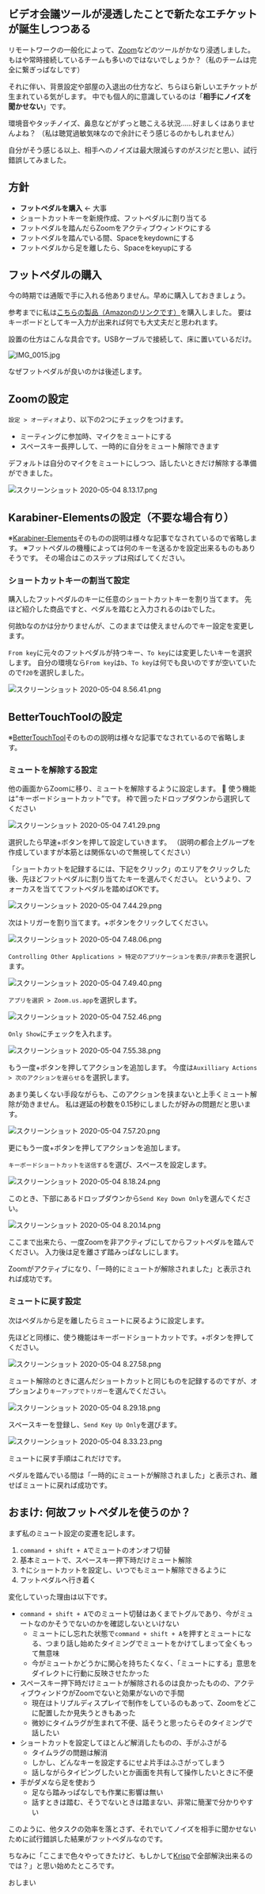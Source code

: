 <!--
title:   ZoomのTips: フットペダルで効率良く自分のミュートのオンオフを切り替える
tags:    BetterTouchTool,Karabiner,karabiner-Elements,zoom
id:      d175f074b5d9677375d8
private: false
-->
## ビデオ会議ツールが浸透したことで新たなエチケットが誕生しつつある

リモートワークの一般化によって、[Zoom](https://zoom.us)などのツールがかなり浸透しました。
もはや常時接続しているチームも多いのではないでしょうか？（私のチームは完全に繋ぎっぱなしです）

それに伴い、背景設定や部屋の入退出の仕方など、ちらほら新しいエチケットが生まれている気がします。
中でも個人的に意識しているのは「**相手にノイズを聞かせない**」です。

環境音やタッチノイズ、鼻息などがずっと聴こえる状況……好ましくはありませんよね？
（私は聴覚過敏気味なので余計にそう感じるのかもしれません）

自分がそう感じる以上、相手へのノイズは最大限減らすのがスジだと思い、試行錯誤してみました。

## 方針

- **フットペダルを購入** <- 大事
- ショートカットキーを新規作成、フットペダルに割り当てる
- フットペダルを踏んだらZoomをアクティブウィンドウにする
- フットペダルを踏んでいる間、Spaceをkeydownにする
- フットペダルから足を離したら、Spaceをkeyupにする

## フットペダルの購入

今の時期では通販で手に入れる他ありません。早めに購入しておきましょう。

参考までに私は[こちらの製品（Amazonのリンクです）](https://www.amazon.co.jp/dp/B07T2R2CXW)を購入しました。
要はキーボードとしてキー入力が出来れば何でも大丈夫だと思われます。

設置の仕方はこんな具合です。USBケーブルで接続して、床に置いているだけ。

![IMG_0015.jpg](https://qiita-image-store.s3.ap-northeast-1.amazonaws.com/0/214677/e37a7910-2a26-21ef-febf-8bb58067deb8.jpeg)


なぜフットペダルが良いのかは後述します。

## Zoomの設定

`設定 > オーディオ`より、以下の2つにチェックをつけます。

- ミーティングに参加時、マイクをミュートにする
- スペースキー長押しして、一時的に自分をミュート解除できます

デフォルトは自分のマイクをミュートにしつつ、話したいときだけ解除する準備ができました。

![スクリーンショット 2020-05-04 8.13.17.png](https://qiita-image-store.s3.ap-northeast-1.amazonaws.com/0/214677/73145f10-a5e1-2474-097c-f050a6f88ffa.png)

## Karabiner-Elementsの設定（不要な場合有り）

※[Karabiner-Elements](https://karabiner-elements.pqrs.org/)そのものの説明は様々な記事でなされているので省略します。
※フットペダルの機種によっては何のキーを送るかを設定出来るものもありそうです。
その場合はこのステップは飛ばしてください。

### ショートカットキーの割当て設定

購入したフットペダルのキーに任意のショートカットキーを割り当てます。
先ほど紹介した商品ですと、ペダルを踏むと入力されるのは`b`でした。

何故bなのかは分かりませんが、このままでは使えませんのでキー設定を変更します。

`From key`に元々のフットペダルが持つキー、`To key`には変更したいキーを選択します。
自分の環境なら`From key`は`b`、`To key`は何でも良いのですが空いていたので`f20`を選択しました。

![スクリーンショット 2020-05-04 8.56.41.png](https://qiita-image-store.s3.ap-northeast-1.amazonaws.com/0/214677/15d25b18-2d3f-6563-8b54-03686379c2b0.png)

## BetterTouchToolの設定

※[BetterTouchTool](https://folivora.ai/)そのものの説明は様々な記事でなされているので省略します。

### ミュートを解除する設定

他の画面からZoomに移り、ミュートを解除するように設定します。

使う機能は“キーボードショートカット”です。
枠で囲ったドロップダウンから選択してください

![スクリーンショット 2020-05-04 7.41.29.png](https://qiita-image-store.s3.ap-northeast-1.amazonaws.com/0/214677/580e036f-38fd-6736-0bb2-fabd47c899ce.png)

選択したら早速+ボタンを押して設定していきます。
（説明の都合上グループを作成していますが本筋とは関係ないので無視してください）

「ショートカットを記録するには、下記をクリック」のエリアをクリックした後、先ほどフットペダルに割り当てたキーを選んでください。
というより、フォーカスを当ててフットペダルを踏めばOKです。

![スクリーンショット 2020-05-04 7.44.29.png](https://qiita-image-store.s3.ap-northeast-1.amazonaws.com/0/214677/2f0ff32a-81ff-bfc1-7052-8cb43cc32f55.png)

次はトリガーを割り当てます。+ボタンをクリックしてください。

![スクリーンショット 2020-05-04 7.48.06.png](https://qiita-image-store.s3.ap-northeast-1.amazonaws.com/0/214677/ad5c7145-187d-2515-48d9-8200f6fb85d9.png)

`Controlling Other Applications > 特定のアプリケーションを表示/非表示`を選択します。　

![スクリーンショット 2020-05-04 7.49.40.png](https://qiita-image-store.s3.ap-northeast-1.amazonaws.com/0/214677/10e068cd-28e2-f4d6-ad95-5a573894d9eb.png)

`アプリを選択 > Zoom.us.app`を選択します。

![スクリーンショット 2020-05-04 7.52.46.png](https://qiita-image-store.s3.ap-northeast-1.amazonaws.com/0/214677/2c2f6645-c5b4-0896-2068-d5eebdeb2a2f.png)

`Only Show`にチェックを入れます。

![スクリーンショット 2020-05-04 7.55.38.png](https://qiita-image-store.s3.ap-northeast-1.amazonaws.com/0/214677/0d730144-23e5-8c96-b1dd-1738169c38f5.png)

もう一度+ボタンを押してアクションを追加します。
今度は`Auxilliary Actions > 次のアクションを遅らせる`を選択します。

あまり美しくない手段ながらも、このアクションを挟まないと上手くミュート解除が効きません。
私は遅延の秒数を0.15秒にしましたが好みの問題だと思います。

![スクリーンショット 2020-05-04 7.57.20.png](https://qiita-image-store.s3.ap-northeast-1.amazonaws.com/0/214677/5c876690-0b7b-6267-27df-fd5a6882256c.png)

更にもう一度+ボタンを押してアクションを追加します。

`キーボードショートカットを送信する`を選び、スペースを設定します。

![スクリーンショット 2020-05-04 8.18.24.png](https://qiita-image-store.s3.ap-northeast-1.amazonaws.com/0/214677/27eb7350-93d3-f760-7484-48a957a3f910.png)

このとき、下部にあるドロップダウンから`Send Key Down Only`を選んでください。

![スクリーンショット 2020-05-04 8.20.14.png](https://qiita-image-store.s3.ap-northeast-1.amazonaws.com/0/214677/41a0811f-a7be-5a3d-2e8f-cd29c06729a2.png)

ここまで出来たら、一度Zoomを非アクティブにしてからフットペダルを踏んでください。
入力後は足を離さず踏みっぱなしにします。

Zoomがアクティブになり、「一時的にミュートが解除されました」と表示されれば成功です。

### ミュートに戻す設定

次はペダルから足を離したらミュートに戻るように設定します。

先ほどと同様に、使う機能はキーボードショートカットです。+ボタンを押してください。

![スクリーンショット 2020-05-04 8.27.58.png](https://qiita-image-store.s3.ap-northeast-1.amazonaws.com/0/214677/64aec23e-a9fa-64e6-7568-529238aaed9c.png)

ミュート解除のときに選んだショートカットと同じものを記録するのですが、オプションより`キーアップでトリガー`を選んでください。

![スクリーンショット 2020-05-04 8.29.18.png](https://qiita-image-store.s3.ap-northeast-1.amazonaws.com/0/214677/89bf88b4-28d9-b6c0-e886-cac785e34022.png)

スペースキーを登録し、`Send Key Up Only`を選びます。

![スクリーンショット 2020-05-04 8.33.23.png](https://qiita-image-store.s3.ap-northeast-1.amazonaws.com/0/214677/1f5efec9-06a8-6df2-170b-5e9abb8a39c6.png)

ミュートに戻す手順はこれだけです。

ペダルを踏んでいる間は「一時的にミュートが解除されました」と表示され、離せばミュートに戻れば成功です。

## おまけ: 何故フットペダルを使うのか？

まず私のミュート設定の変遷を記します。

1. `command + shift + A`でミュートのオンオフ切替
1. 基本ミュートで、スペースキー押下時だけミュート解除
1. ↑にショートカットを設定し、いつでもミュート解除できるように
1. フットペダルへ行き着く

変化していった理由は以下です。

- `command + shift + A`でのミュート切替はあくまでトグルであり、今がミュートなのかそうでないのかを確認しないといけない
    - ミュートにし忘れた状態で`command + shift + A`を押すとミュートになる、つまり話し始めたタイミングでミュートをかけてしまって全くもって無意味
    - 今がミュートかどうかに関心を持ちたくなく、「ミュートにする」意思をダイレクトに行動に反映させたかった
- スペースキー押下時だけミュートが解除されるのは良かったものの、アクティブウィンドウがZoomでないと効果がないので手間
    - 現在はトリプルディスプレイで制作をしているのもあって、Zoomをどこに配置したか見失うときもあった
    - 微妙にタイムラグが生まれて不便、話そうと思ったらそのタイミングで話したい
- ショートカットを設定してほとんど解消したものの、手がふさがる
    - タイムラグの問題は解消
    - しかし、どんなキーを設定するにせよ片手はふさがってしまう
    - 話しながらタイピングしたいとか画面を共有して操作したいときに不便
- 手がダメなら足を使おう
    - 足なら踏みっぱなしでも作業に影響は無い
    - 話すときは踏む、そうでないときは踏まない、非常に簡潔で分かりやすい

このように、他タスクの効率を落とさず、それでいてノイズを相手に聞かせないために試行錯誤した結果がフットペダルなのです。

ちなみに「ここまで色々やってきたけど、もしかして[Krisp](https://jp.vcube.com/service/krisp/pricing)で全部解決出来るのでは？」と思い始めたところです。

おしまい